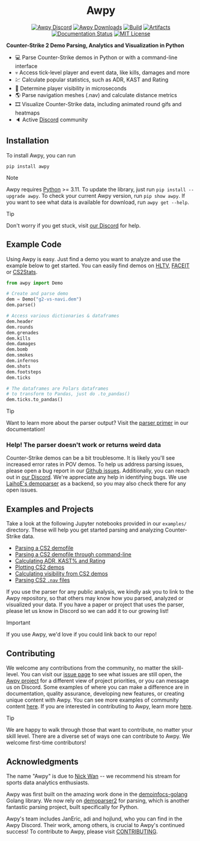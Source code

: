 <div align="center">
<h1>Awpy</h1>

[![Awpy Discord](https://img.shields.io/discord/868146581419999232?color=blue&label=Discord&logo=discord)](https://discord.gg/W34XjsSs2H) [![Awpy Downloads](https://static.pepy.tech/personalized-badge/awpy?period=total&units=international_system&left_color=grey&right_color=blue&left_text=Downloads)](https://pepy.tech/project/awpy) [![Build](https://github.com/pnxenopoulos/awpy/actions/workflows/build.yml/badge.svg)](https://github.com/pnxenopoulos/awpy/actions/workflows/build.yml) [![Artifacts](https://github.com/pnxenopoulos/awpy/actions/workflows/artifacts.yml/badge.svg)](https://github.com/pnxenopoulos/awpy/actions/workflows/artifacts.yml) [![Documentation Status](https://readthedocs.org/projects/awpy/badge/?version=latest)](https://awpy.readthedocs.io/en/latest/?badge=latest) [![MIT License](https://img.shields.io/badge/license-MIT-lightgrey)](https://github.com/pnxenopoulos/awpy/blob/main/LICENSE)

</div>

**Counter-Strike 2 Demo Parsing, Analytics and Visualization in Python**

- :computer: Parse Counter-Strike demos in Python or with a command-line interface
- :skull: Access tick-level player and event data, like kills, damages and more
- :chart: Calculate popular statistics, such as ADR, KAST and Rating
- :mag_right: Determine player visibility in microseconds
- :earth_americas: Parse navigation meshes (.nav) and calculate distance metrics
- 🎞️ Visualize Counter-Strike data, including animated round gifs and heatmaps
- :speaker: Active [Discord](https://discord.gg/W34XjsSs2H) community

## Installation

To install Awpy, you can run

```
pip install awpy
```

> [!NOTE]
> Awpy requires [Python](https://www.python.org/downloads/) >= 3.11. To update the library, just run `pip install --upgrade awpy`. To check your current Awpy version, run `pip show awpy`. If you want to see what data is available for download, run `awpy get --help`.

> [!TIP]
> Don't worry if you get stuck, visit [our Discord](https://discord.gg/W34XjsSs2H) for help.

## Example Code

Using Awpy is easy. Just find a demo you want to analyze and use the example below to get started. You can easily find demos on [HLTV](https://hltv.org), [FACEIT](https://faceit.com) or [CS2Stats](https://csstats.gg/).

```python
from awpy import Demo

# Create and parse demo
dem = Demo("g2-vs-navi.dem")
dem.parse()

# Access various dictionaries & dataframes
dem.header
dem.rounds
dem.grenades
dem.kills
dem.damages
dem.bomb
dem.smokes
dem.infernos
dem.shots
dem.footsteps
dem.ticks

# The dataframes are Polars dataframes
# to transform to Pandas, just do .to_pandas()
dem.ticks.to_pandas()
```

> [!TIP]
> Want to learn more about the parser output? Visit the [parser primer](https://awpy.readthedocs.io/en/latest/modules/parser_output.html) in our documentation!

### Help! The parser doesn't work or returns weird data

Counter-Strike demos can be a bit troublesome. It is likely you'll see increased error rates in POV demos. To help us address parsing issues, please open a bug report in our [Github issues](https://github.com/pnxenopoulos/awpy/issues). Additionally, you can reach out in [our Discord](https://discord.gg/3JrhKYcEKW). We're appreciate any help in identifying bugs. We use [LaihoE's demoparser](https://github.com/LaihoE/demoparser) as a backend, so you may also check there for any open issues.

## Examples and Projects

Take a look at the following Jupyter notebooks provided in our `examples/` directory. These will help you get started parsing and analyzing Counter-Strike data.

- [Parsing a CS2 demofile](https://awpy.readthedocs.io/en/latest/examples/parse_demo.html)
- [Parsing a CS2 demofile through command-line](https://awpy.readthedocs.io/en/latest/examples/parse_demo_cli.html)
- [Calculating ADR, KAST% and Rating](https://awpy.readthedocs.io/en/latest/examples/demo_stats.html)
- [Plotting CS2 demos](https://awpy.readthedocs.io/en/latest/examples/plot_demo.html)
- [Calculating visibility from CS2 demos](https://awpy.readthedocs.io/en/latest/examples/visibility.html)
- [Parsing CS2 `.nav` files](https://awpy.readthedocs.io/en/latest/examples/nav.html)

If you use the parser for any public analysis, we kindly ask you to link to the Awpy repository, so that others may know how you parsed, analyzed or visualized your data. If you have a paper or project that uses the parser, please let us know in Discord so we can add it to our growing list!

> [!IMPORTANT]
> If you use Awpy, we'd love if you could link back to our repo!

## Contributing

We welcome any contributions from the community, no matter the skill-level. You can visit our [issue page](https://github.com/pnxenopoulos/awpy/issues) to see what issues are still open, the [Awpy project](https://github.com/users/pnxenopoulos/projects/5) for a different view of project priorities, or you can message us on Discord. Some examples of where you can make a difference are in documentation, quality assurance, developing new features, or creating unique content with Awpy. You can see more examples of community content [here](https://awpy.readthedocs.io/en/latest/projects.html). If you are interested in contributing to Awpy, learn more [here](https://github.com/pnxenopoulos/awpy/blob/main/CONTRIBUTING.md).

> [!TIP]
> We are happy to walk through those that want to contribute, no matter your skill level. There are a diverse set of ways one can contribute to Awpy. We welcome first-time contributors!

## Acknowledgments

The name "Awpy" is due to [Nick Wan](https://www.twitch.tv/nickwan_datasci) -- we recommend his stream for sports data analytics enthusiasts.

Awpy was first built on the amazing work done in the [demoinfocs-golang](https://github.com/markus-wa/demoinfocs-golang) Golang library. We now rely on [demoparser2](https://github.com/LaihoE/demoparser) for parsing, which is another fantastic parsing project, built specifically for Python.

Awpy's team includes JanEric, adi and hojlund, who you can find in the Awpy Discord. Their work, among others, is crucial to Awpy's continued success! To contribute to Awpy, please visit [CONTRIBUTING](https://github.com/pnxenopoulos/awpy/blob/main/CONTRIBUTING.md).
